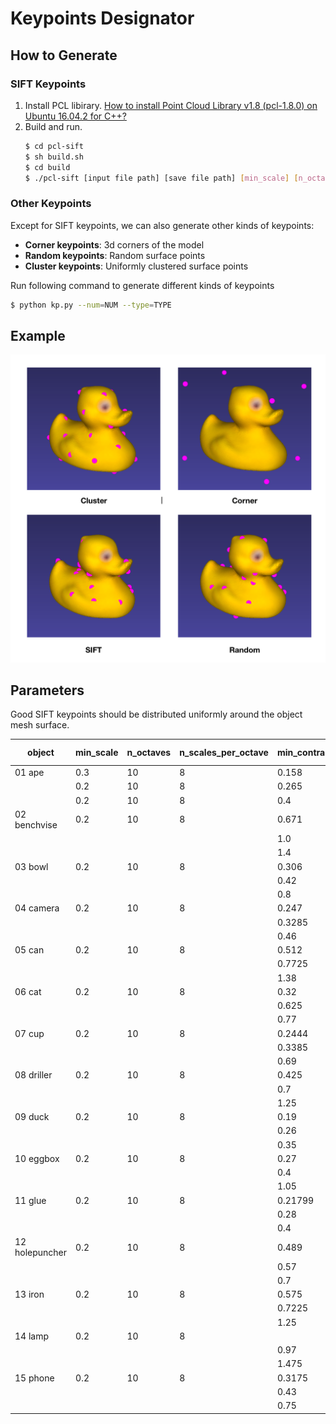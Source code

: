 # Keypoints Designator

## How to Generate

### SIFT Keypoints

1. Install PCL libirary. [How to install Point Cloud Library v1.8 (pcl-1.8.0) on Ubuntu 16.04.2 for C++?](https://askubuntu.com/questions/916260/how-to-install-point-cloud-library-v1-8-pcl-1-8-0-on-ubuntu-16-04-2-lts-for)
2. Build and run.
    ```bash
    $ cd pcl-sift
    $ sh build.sh
    $ cd build
    $ ./pcl-sift [input file path] [save file path] [min_scale] [n_octaves] [n_scales_per_octave] [min_contrast]
    ```

### Other Keypoints

Except for SIFT keypoints, we can also generate other kinds of keypoints:

- **Corner keypoints**: 3d corners of the model
- **Random keypoints**: Random surface points
- **Cluster keypoints**: Uniformly clustered surface points

Run following command to generate different kinds of keypoints

```bash
$ python kp.py --num=NUM --type=TYPE
```

## Example

![kps.png](../assets/kps.png)

## Parameters

Good SIFT keypoints should be distributed uniformly around the object mesh surface.

| object | min_scale | n_octaves | n_scales_per_octave | min_contrast | # keypoints |
| --- | --- | --- | --- | --- | --- |
| 01 ape | 0.3 | 10 | 8 | 0.158 | 30 |
| | 0.2 | 10 | 8 | 0.265 | 17 |
| | 0.2 | 10 | 8 | 0.4 | 9 |
| 02 benchvise | 0.2 | 10 | 8 | 0.671 | 30 |
| | | | | 1.0 | 17 |
| | | | | 1.4 | 9 |
| 03 bowl | 0.2 | 10 | 8 | 0.306 | 30 |
| | | | | 0.42 | 17 |
| | | | | 0.8 | 9 |
| 04 camera | 0.2 | 10 | 8 | 0.247 | 30 |
| | | | | 0.3285 | 17 |
| | | | | 0.46 | 9 |
| 05 can | 0.2 | 10 | 8 | 0.512 | 30 |
| | | | | 0.7725 | 17 |
| | | | | 1.38 | 9 |
| 06 cat | 0.2 | 10 | 8 | 0.32 | 30 |
| | | | | 0.625 | 17 |
| | | | | 0.77 | 9 |
| 07 cup | 0.2 | 10 | 8 | 0.2444 | 30 |
| | | | | 0.3385 | 17 |
| | | | | 0.69 | 9 |
| 08 driller | 0.2 | 10 | 8 | 0.425 | 30 |
| | | | | 0.7 | 17 |
| | | | | 1.25 | 9 |
| 09 duck | 0.2 | 10 | 8 | 0.19 | 30 |
| | | | | 0.26 | 17 |
| | | | | 0.35 | 17 |
| 10 eggbox | 0.2 | 10 | 8 | 0.27 | 30 |
| | | | | 0.4 | 17 |
| | | | | 1.05 | 17 |
| 11 glue | 0.2 | 10 | 8 | 0.21799 | 30 |
| | | | | 0.28 | 17 |
| | | | | 0.4 | 9 |
| 12 holepuncher | 0.2 | 10 | 8 | 0.489 | 30 |
| | | | | 0.57 | 17 |
| | | | | 0.7 | 9 |
| 13 iron | 0.2 | 10 | 8 | 0.575 | 30 |
| | | | | 0.7225 | 17 |
| | | | | 1.25 | 9 |
| 14 lamp | 0.2 | 10 | 8 | | 30 |
| | | | | 0.97 | 17 |
| | | | | 1.475 | 9 |
| 15 phone | 0.2 | 10 | 8 | 0.3175 | 30 |
| | | | | 0.43 | 17 |
| | | | | 0.75 | 9 |
